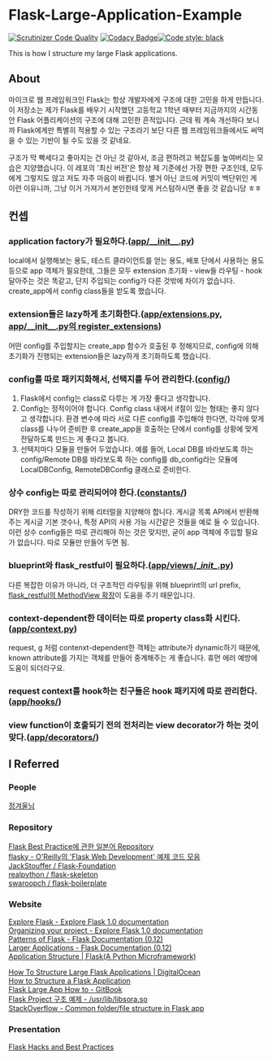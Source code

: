 # Flask-Large-Application-Example 
[![Scrutinizer Code Quality](https://scrutinizer-ci.com/g/JoMingyu/Flask-Large-Application-Example/badges/quality-score.png?b=master)](https://scrutinizer-ci.com/g/JoMingyu/Flask-Large-Application-Example/?branch=master) [![Codacy Badge](https://api.codacy.com/project/badge/Grade/5df22321aa484650abb918f7a512274a)](https://www.codacy.com/app/JoMingyu/Flask-Large-Application-Example?utm_source=github.com&amp;utm_medium=referral&amp;utm_content=JoMingyu/Flask-Large-Application-Example&amp;utm_campaign=Badge_Grade)[![Code style: black](https://img.shields.io/badge/code%20style-black-000000.svg)](https://github.com/python/black)

This is how I structure my large Flask applications.

## About
마이크로 웹 프레임워크인 Flask는 항상 개발자에게 구조에 대한 고민을 하게 만듭니다. 이 저장소는 제가 Flask를 배우기 시작했던 고등학교 1학년 때부터 지금까지의 시간동안 Flask 어플리케이션의 구조에 대해 고민한 흔적입니다. 근데 뭐 계속 개선하다 보니까 Flask에게만 특별히 적용할 수 있는 구조라기 보단 다른 웹 프레임워크들에서도 써먹을 수 있는 기반이 될 수도 있을 것 같네요.

구조가 막 빡세다고 좋아지는 건 아닌 것 같아서, 조금 편하려고 복잡도를 높여버리는 모습은 지양했습니다. 이 레포의 '최신 버전'은 항상 제 기준에선 가장 편한 구조인데, 모두에게 그렇지도 않고 저도 자주 마음이 바뀝니다. 별거 아닌 코드에 커밋이 백단위인 게 이런 이유니까, 그냥 이거 가져가서 본인한테 맞게 커스텀하시면 좋을 것 같습니당 ㅎㅎ

## 컨셉
### application factory가 필요하다.([app/\_\_init\_\_.py](app/__init__.py))
local에서 실행해보는 용도, 테스트 클라이언트를 얻는 용도, 배포 단에서 사용하는 용도 등으로 app 객체가 필요한데, 그들은 모두 extension 초기화 - view들 라우팅 - hook 달아주는 것은 똑같고, 단지 주입되는 config가 다른 것밖에 차이가 없습니다. create_app에서 config class들을 받도록 했습니다.

### extension들은 lazy하게 초기화한다.([app/extensions.py](app/extensions.py), [app/\_\_init\_\_.py의 register_extensions](app/__init__.py#L7-L10))
어떤 config를 주입할지는 create_app 함수가 호출된 후 정해지므로, config에 의해 초기화가 진행되는 extension들은 lazy하게 초기화하도록 했습니다. 

### config를 따로 패키지화해서, 선택지를 두어 관리한다.([config/](config))
1. Flask에서 config는 class로 다루는 게 가장 좋다고 생각합니다.
2. Config는 정적이어야 합니다. Config class 내에서 if절이 있는 형태는 좋지 않다고 생각합니다. 환경 변수에 따라 서로 다른 config를 주입해야 한다면, 각각에 맞게 class를 나누어 준비한 후 create_app을 호출하는 단에서 config를 상황에 맞게 전달하도록 만드는 게 좋다고 봅니다. 
3. 선택지마다 모듈을 만들어 두었습니다. 예를 들어, Local DB를 바라보도록 하는 config/Remote DB를 바라보도록 하는 config를 db_config라는 모듈에 LocalDBConfig, RemoteDBConfig 클래스로 준비한다.

### 상수 config는 따로 관리되어야 한다.([constants/](constants))
DRY한 코드를 작성하기 위해 리터럴을 지양해야 합니다. 게시글 목록 API에서 반환해주는 게시글 기본 갯수나, 특정 API의 사용 가능 시간같은 것들을 예로 들 수 있습니다. 이런 상수 config들은 따로 관리해야 하는 것은 맞지만, 굳이 app 객체에 주입할 필요가 없습니다. 따로 모듈만 만들어 두면 됨.

### blueprint와 flask_restful이 필요하다.([app/views/\__init\__.py](app/views/__init__.py))
다른 복잡한 이유가 아니라, 더 구조적인 라우팅을 위해 blueprint의 url prefix, [flask_restful의 MethodView 확장](app/views/sample/sample.py)이 도움을 주기 때문입니다.

### context-dependent한 데이터는 따로 property class화 시킨다.([app/context.py](app/context.py))
request, g 처럼 contenxt-dependent한 객체는 attribute가 dynamic하기 때문에, known attribute를 가지는 객체를 만들어 중계해주는 게 좋습니다. 휴먼 에러 예방에 도움이 되더라구요.

### request context를 hook하는 친구들은 hook 패키지에 따로 관리한다.([app/hooks/](app/hooks))
### view function이 호출되기 전의 전처리는 view decorator가 하는 것이 맞다.([app/decorators/](app/decorators))

## I Referred
### People
<a href="https://github.com/JungWinter">정겨울님</a>

### Repository
<a href="https://github.com/yoshiya0503/Flask-Best-Practices">Flask Best Practice에 관한 일본어 Repository</a>  
<a href="https://github.com/miguelgrinberg/flasky">flasky - O'Reilly의 'Flask Web Development' 예제 코드 모음</a>  
<a href="https://github.com/JackStouffer/Flask-Foundation">JackStouffer / Flask-Foundation</a>  
<a href="https://github.com/realpython/flask-skeleton">realpython / flask-skeleton</a>  
<a href="https://github.com/swaroopch/flask-boilerplate">swaroopch / flask-boilerplate</a>

### Website
<a href="https://exploreflask.com/en/latest/">Explore Flask - Explore Flask 1.0 documentation</a>  
<a href="http://exploreflask.com/en/latest/organizing.html">Organizing your project - Explore Flask 1.0 documentation</a>  
<a href="http://flask.pocoo.org/docs/0.12/patterns/">Patterns of Flask - Flask Documentation (0.12)</a>  
<a href="http://flask.pocoo.org/docs/0.12/patterns/packages/">Larger Applications - Flask Documentation (0.12)</a>  
<a href="http://flask.pocoo.org/snippets/category/application-structure/">Application Structure | Flask(A Python Microframework)</a>  

<a href="https://www.digitalocean.com/community/tutorials/how-to-structure-large-flask-applications">How To Structure Large Flask Applications | DigitalOcean</a>  
<a href="https://damyanon.net/post/flask-series-structure/">How to Structure a Flask Application</a>  
<a href="https://www.gitbook.com/book/ecod/flask-large-app-how-to/details">Flask Large App How to - GitBook</a>  
<a href="https://libsora.so/posts/flask-project-structure/">Flask Project 구조 예제 - /usr/lib/libsora.so</a>  
<a href="https://stackoverflow.com/questions/14415500/common-folder-file-structure-in-flask-app">StackOverflow - Common folder/file structure in Flask app</a>

### Presentation
<a href="http://slides.skien.cc/flask-hacks-and-best-practices/">Flask Hacks and Best Practices</a>
